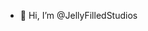 - 👋 Hi, I’m @JellyFilledStudios

<!---
JellyFilledStudios/JellyFilledStudios is a ✨ special ✨ repository because its `README.md` (this file) appears on your GitHub profile.
You can click the Preview link to take a look at your changes.
--->
